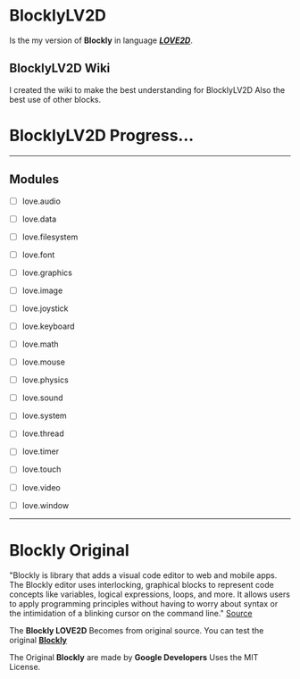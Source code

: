 # BlocklyLV2D

Is the my version of **Blockly** in language [***LOVE2D***](https://love2d.org).

## BlocklyLV2D Wiki

I created the wiki to make the best understanding for BlocklyLV2D
Also the best use of other blocks.

# BlocklyLV2D Progress...
---
## Modules
- [ ] love.audio
- [ ] love.data
- [ ] love.filesystem
- [ ] love.font
- [ ] love.graphics
- [ ] love.image
- [ ] love.joystick
- [ ] love.keyboard
- [ ] love.math
- [ ] love.mouse
- [ ] love.physics
- [ ] love.sound
- [ ] love.system
- [ ] love.thread
- [ ] love.timer
- [ ] love.touch
- [ ] love.video
- [ ] love.window


---

# Blockly Original
"Blockly is library that adds a visual code editor to web and mobile apps. The Blockly editor uses interlocking, graphical blocks to represent code concepts like variables, logical expressions, loops, and more. It allows users to apply programming principles without having to worry about syntax or the intimidation of a blinking cursor on the command line." [Source](https://developers.google.com/blockly/guides/overview)

The **Blockly LOVE2D** Becomes from original source. You can test the original [**Blockly**](https://blockly-demo.appspot.com/static/demos/code/index.html)           

The Original **Blockly** are made by **Google Developers**
Uses the MIT License.
